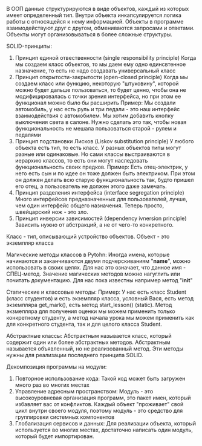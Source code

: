 В ООП данные структурируются в виде объектов, каждый из которых имеет определенный тип.
Внутри объекта инкапсулируется логика работы с относящейся к нему информацией.
Объекты в программе взаимодействуют друг с другом, обмениваются запросами и ответами.
Объекты могут организовываться в более сложные структуры.

SOLID-принципы:

1. Принцип единой отвественности (single responsibility principle)
Когда мы создаем класс объектов, то мы даем ему одно единсвтенное назначение, то есть не надо создавать универсальный класс
2. Принцип открытости-закрытости (open-closed principle)
Когда мы создаем класс или функцию, некоторую "штуковину", которой можно будет дальше пользоваться, то будет ценно, чтобы она не модифицировалась с точки зрения интерфейса, но при этом ее функционал можно было бы расширить
Пример:
Мы создали автомобиль, у нас есть руль и три педали - это наш интерфейс взаимодействия с автомобилем. Мы хотим добавить кнопку выключения света в салоне. Нужно сделать это так, чтобы новая функциональность не мешала пользоваться старой - рулем и педалями
3. Принцип подстановки Лисков (Liskov substitution principle)
У любого объекта есть тип, то есть класс. У разных объектов типы могут разные или одинаковые. Но сами классы выстраиваются в иерархию классов, то есть они могут наследовать функциональность своих предков.
Пример:
Есть отец-электрик, у него есть сын и по идее он тоже должен быть электриком. При этом он должен делать всю старую функциональность так, будто пришел его отец, а пользователь не должен этого даже замечать.
4. Принцип разделения интерфейса (interface segregation principle)
Много интерфейсов предназначенных для пользователей, лучше, чем один интерфейс общего назначения.
Теперь просто, швейцарский нож - это зло.
5. Принцип инверсии зависимостей (dependency ivnersion principle)
Зависить нужно от абстракций, а не от чего-то конкретного.

Класс - тип, описывающий устройство объектов.
Объект - это экземпляр класса

Магические методы классов в Pytohn:
Иногда имена, которые начинаются и заканчиваются двумя подчерскиваниям "__name__", можно использовать в своих целях. Для нас это означает, что данное имя - СПЕЦ-метод. Значение магических методов можно нагуглить или почитать документацию. Для нас пока известны например метод "__init__"

Статические и классовые методы:
Пример: У нас есть класс Student (класс студентов) и есть экземпляр класса, условный Вася, есть метод экземпляра get_mark(), есть метод start_lesson() (static). Метод экзмепляра для получения оценки мы можем применить только конкретному студенту, а метод начала урока мы можем применить как для конкретного студента, так и для целого класса Student.

Абстрактные классы:
Абстрактным называется класс, который содержит один или более абстрактных методов. Абстрактным называется объявленный, но не реализованный метод.
Эти методы нужны для реализации последнего принципа SOLID.

Декомпозиция программы на модули:
1. Повторное использование кода: Такой код может быть загружен много раз во многих местах
2. Управление адресным пространством: Модуль - это высокоуровневая организация программ, это пакет имен, который избавляет вас от конфликтов. Каждый объект "проживает" свой цикл внутри своего модуля, поэтому модуль - это средство для группировки системных компонентов
3. Глобализация сервисов и данных: Для реализации объекта, который используется во многих местах, достаточно написать один модуль, который будет импортирован.
